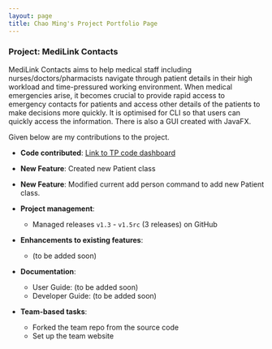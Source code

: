 ```yaml
---
layout: page
title: Chao Ming's Project Portfolio Page
---
```


### Project: MediLink Contacts

MediLink Contacts aims to help medical staff including nurses/doctors/pharmacists navigate through patient details in
their high workload and time-pressured working environment. When medical emergencies arise, it becomes crucial to
provide rapid access to emergency contacts for patients and access other details of the patients to make decisions more
quickly. It is optimised for CLI so that users can quickly access the information. There is also a GUI created with
JavaFX.

Given below are my contributions to the project.

* **Code contributed**:
  [Link to TP code dashboard](https://nus-cs2103-ay2324s1.github.io/tp-dashboard/?search=cmhuang777&breakdown=false&sort=groupTitle%20dsc&sortWithin=title&since=2023-09-22&timeframe=commit&mergegroup=&groupSelect=groupByRepos&tabOpen=true&tabType=authorship&tabAuthor=cmHuang777&tabRepo=AY2324S1-CS2103T-T09-3%2Ftp%5Bmaster%5D&authorshipIsMergeGroup=false&authorshipFileTypes=&authorshipIsBinaryFileTypeChecked=false&authorshipIsIgnoredFilesChecked=false)

* **New Feature**: Created new Patient class

* **New Feature**: Modified current add person command to add new Patient class.

* **Project management**:
    * Managed releases `v1.3` - `v1.5rc` (3 releases) on GitHub

* **Enhancements to existing features**:
    * (to be added soon)

* **Documentation**:
    * User Guide: (to be added soon)
    * Developer Guide: (to be added soon)

* **Team-based tasks**:
    * Forked the team repo from the source code
    * Set up the team website



